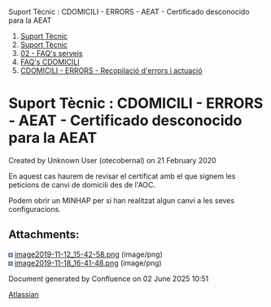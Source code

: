 Suport Tècnic : CDOMICILI - ERRORS - AEAT - Certificado desconocido para la AEAT  

1.  [Suport Tècnic](index.html)
2.  [Suport Tècnic](13893782.html)
3.  [02 - FAQ's serveis](26313393.html)
4.  [FAQ's CDOMICILI](28705548.html)
5.  [CDOMICILI - ERRORS - Recopilació d'errors i actuació](36340023.html)

Suport Tècnic : CDOMICILI - ERRORS - AEAT - Certificado desconocido para la AEAT
================================================================================

Created by Unknown User (otecobernal) on 21 February 2020

En aquest cas haurem de revisar el certificat amb el que signem les peticions de canvi de domicili des de l'AOC.

Podem obrir un MINHAP per si han realitzat algun canvi a les seves configuracions.

Attachments:
------------

![](images/icons/bullet_blue.gif) [image2019-11-12\_15-42-58.png](attachments/34505216/34505217.png) (image/png)  
![](images/icons/bullet_blue.gif) [image2019-11-18\_16-41-48.png](attachments/34505216/34505218.png) (image/png)  

Document generated by Confluence on 02 June 2025 10:51

[Atlassian](http://www.atlassian.com/)